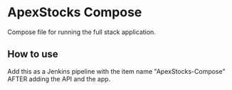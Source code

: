 # ApexStocks Compose
<!-- #### CODY ANDERSON, QUINTON LIANG, AARON PARKER -->

Compose file for running the full stack application.

## How to use
Add this as a Jenkins pipeline with the item name "ApexStocks-Compose" AFTER
adding the API and the app.
